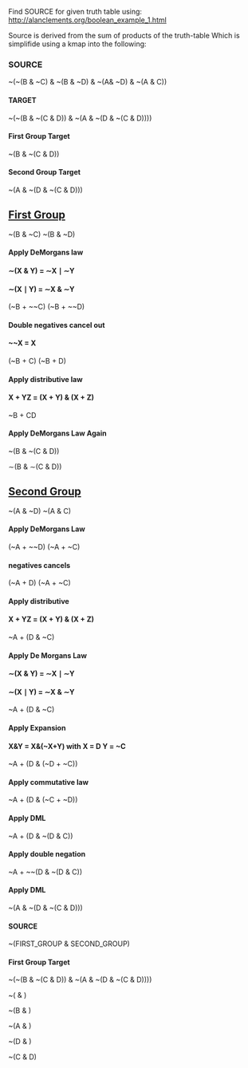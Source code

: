 
Find SOURCE for given truth table using: 
http://alanclements.org/boolean_example_1.html


Source is derived from the sum of products of the truth-table
Which is simplifide using a kmap into the following:
### SOURCE
~(~(B & ~C) & ~(B & ~D) & ~(A& ~D) & ~(A & C))

#### TARGET
~(~(B & ~(C & D)) & ~(A & ~(D & ~(C & D))))


#### First Group Target
~(B & ~(C & D))

#### Second Group Target
~(A & ~(D & ~(C & D)))

## <u>First Group</u>

~(B & ~C)
~(B & ~D)


#### Apply DeMorgans law
#### ∼(X & Y) = ∼X ∣ ∼Y
#### ∼(X ∣ Y) = ∼X & ∼Y

(~B + ~~C)
(~B + ~~D) 

#### Double negatives cancel out
#### ~~X = X

(~B + C)
(~B + D) 

#### Apply distributive law
#### X + YZ = (X + Y) & (X + Z)
~B + CD

#### Apply DeMorgans Law Again
~(B & ~(C & D))


∼(B & ∼(C & D))

## <u>Second Group</u>

~(A & ~D)
~(A & C)

#### Apply DeMorgans Law 
(~A + ~~D)
(~A + ~C)

#### negatives cancels

(~A + D)
(~A + ~C)

#### Apply distributive
#### X + YZ = (X + Y) & (X + Z)
~A + (D & ~C)

#### Apply De Morgans Law
#### ∼(X & Y) = ∼X ∣ ∼Y
#### ∼(X ∣ Y) = ∼X & ∼Y

~A + (D & ~C)

#### Apply Expansion
#### X&Y = X&(~X+Y) with X = D Y = ~C

~A + (D & (~D + ~C))

#### Apply commutative law

~A + (D & (~C + ~D))

#### Apply DML

~A + (D & ~(D & C))

#### Apply double negation

~A + ~~(D & ~(D & C))

#### Apply DML

~(A & ~(D & ~(C & D)))



#### SOURCE
~(FIRST_GROUP & SECOND_GROUP)
#### First Group Target
~(~(B & ~(C & D)) & ~(A & ~(D & ~(C & D))))


~( & )

~(B & )

~(A & )

~(D & )

~(C & D)
